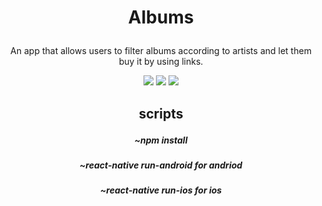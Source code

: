 # <div align="center"><p>Albums</p></div>
<div align="center"><p>An app that allows users to filter albums according to artists and let them buy it by using links.</p></div>


<div align="center">
<img src=https://i.imgur.com/ZS8JYkl.png >
<img src=https://i.imgur.com/OJeH49A.png >
<img src=https://i.imgur.com/wRd5QyX.png >
</div>

## <div align="center"><p>scripts</p></div>
##### <div align="center"><p>~npm install</p></div>
##### <div align="center"><p>~react-native run-android for andriod</p></div>
##### <div align="center"><p>~react-native run-ios for ios</p></div>
